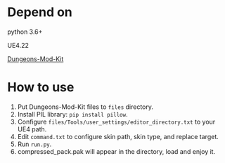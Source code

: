 # Depend on
python 3.6+

UE4.22

[Dungeons-Mod-Kit](Dungeons-Mod-Kit)

# How to use

1. Put Dungeons-Mod-Kit files to `files` directory.
1. Install PIL library: `pip install pillow`.
1. Configure `files/Tools/user_settings/editor_directory.txt` to your UE4 path.
1. Edit `command.txt` to configure skin path, skin type, and replace target.
1. Run `run.py`.
1. compressed_pack.pak will appear in the directory, load and enjoy it.
